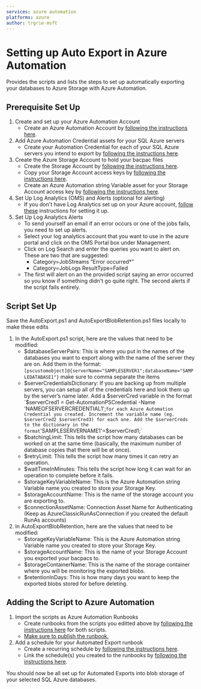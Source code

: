 ```yaml
---
services: azure automation
platforms: azure
author: trgrie-msft
---
```


# Setting up Auto Export in Azure Automation

Provides the scripts and lists the steps to set up automatically exporting your databases to Azure Storage with Azure Automation.

## Prerequisite Set Up

1. Create and set up your Azure Automation Account
	- Create an Azure Automation Account by [following the instructions here](https://docs.microsoft.com/en-us/azure/automation/automation-sec-configure-azure-runas-account).
2. Add Azure Automation Credential assets for your SQL Azure servers
	- Create your Automation Credential for each of your SQL Azure servers you intend to export by [following the instructions here](https://docs.microsoft.com/en-us/azure/automation/automation-credentials#creating-a-new-credential-asset).
3. Create the Azure Storage Account to hold your bacpac files
	- Create the Storage Account by [following the instructions here](https://docs.microsoft.com/en-us/azure/storage/storage-create-storage-account#create-a-storage-account).
	- Copy your Storage Account access keys by [following the instructions here](https://docs.microsoft.com/en-us/azure/storage/storage-create-storage-account#view-and-copy-storage-access-keys).
	- Create an Azure Automation string Variable asset for your Storage Account access key by [following the instructions here](https://docs.microsoft.com/en-us/azure/automation/automation-variables#creating-an-automation-variable).
4. Set Up Log Analytics (OMS) and Alerts (optional for alerting)
	- If you don't have Log Analytics set up on your Azure account, [follow these](https://docs.microsoft.com/en-us/azure/automation/automation-manage-send-joblogs-log-analytics) instructions for setting it up.
5. Set Up Log Analytics Alerts
	- To send yourself an email if an error occurs or one of the jobs fails, you need to set up alerts.
	- Select your log analytics account that you want to use in the azure portal and click on the OMS Portal box under Management.
	- Click on Log Search and enter the queries you want to alert on. These are two that are suggested:
		- Category=JobStreams “Error occurred*”
		- Category=JobLogs ResultType=Failed
	- The first will alert on an the provided script saying an error occurred so you know if something didn't go quite right. The second alerts if the script fails entirely.

## Script Set Up

Save the AutoExport.ps1 and AutoExportBlobRetention.ps1 files locally to make these edits

1. In the AutoExport.ps1 script, here are the values that need to be modified:
	- $databaseServerPairs: This is where you put in the names of the databases you want to export along with the name of the server they are on.
	Add them in the format: `[pscustomobject]@{serverName="SAMPLESERVER1";databaseName="SAMPLEDATABASE1"}` make sure to comma separate the items
	- $serverCredentialsDictionary: If you are backing up from multiple servers, you can setup all of the credentials here and look them up by the server’s name later.
	Add a $serverCred variable in the format `$serverCred1 = Get-AutomationPSCredential -Name 'NAMEOFSERVERCREDENTIAL1';` for each Azure Automation Credential you created. Increment the variable name (eg. $serverCred2 $serverCred3) for each one.
	Add the $serverCreds to the dictionary in the format `'SAMPLESERVERNAME1'=$serverCred1;`
	- $batchingLimit: This tells the script how many databases can be worked on at the same time (basically, the maximum number of database copies that there will be at once).
	- $retryLimit: This tells the script how many times it can retry an operation.
	- $waitTimeInMinutes: This tells the script how long it can wait for an operation to complete before it fails.
	- $storageKeyVariableName: This is the Azure Automation string Variable name you created to store your Storage Key.
	- $storageAccountName: This is the name of the storage account you are exporting to.
	- $connectionAssetName: Connection Asset Name for Authenticating (Keep as AzureClassicRunAsConnection if you created the default RunAs accounts) 
2. In AutoExportBlobRetention, here are the values that need to be modified:
	- $storageKeyVariableName: This is the Azure Automation string Variable name you created to store your Storage Key.
	- $storageAccountName: This is the name of your Storage Account you exported your bacpacs to.
	- $storageContainerName: This is the name of the storage container where you will be monitoring the exported blobs.
	- $retentionInDays: This is how many days you want to keep the exported blobs stored for before deleting.
	
## Adding the Script to Azure Automation

1. Import the scripts as Azure Automation Runbooks
	- Create runbooks from the scripts you editted above by [following the instructions here](https://docs.microsoft.com/en-us/azure/automation/automation-creating-importing-runbook#to-import-a-runbook-from-a-file-with-the-azure-portal) for both scripts.
	- [Make sure to publish the runbook.](https://docs.microsoft.com/en-us/azure/automation/automation-creating-importing-runbook#to-publish-a-runbook-using-the-azure-portal)
2. Add a schedule for your Automated Export runbook
	- Create a recurring schedule by [following the instructions here](https://docs.microsoft.com/en-us/azure/automation/automation-schedules#to-create-a-new-schedule-in-the-azure-portal).
	- Link the schedule(s) you created to the runbooks by [following the instructions here](https://docs.microsoft.com/en-us/azure/automation/automation-schedules#to-link-a-schedule-to-a-runbook-with-the-azure-portal).
	
You should now be all set up for Automated Exports into blob storage of your selected SQL Azure databases.